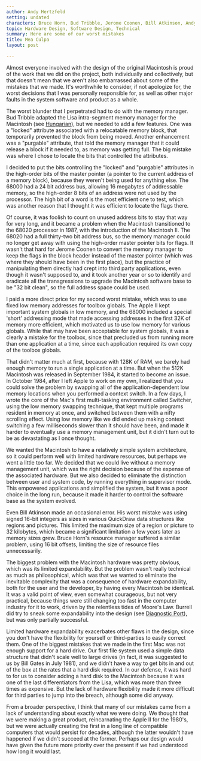 ```yaml
---
author: Andy Hertzfeld
setting: undated
characters: Bruce Horn, Bud Tribble, Jerome Coonen, Bill Atkinson, Andy Hertzfeld, Bill Gates, Burrell Smith
topic: Hardware Design, Software Design, Technical
summary: Here are some of our worst mistakes
title: Mea Culpa
layout: post

---
```


Almost everyone involved with the design of the original Macintosh is proud of the work that we did on the project, both individually and collectively, but that doesn't mean that we aren't also embarrassed about some of the mistakes that we made. It's worthwhile to consider, if not apologize for, the worst decisions that I was personally responsible for, as well as other major faults in the system software and product as a whole.

  
  
  
  
 The worst blunder that I perpetrated had to do with the memory manager. Bud Tribble adapted the Lisa intra-segment memory manager for the Macintosh (see [Hungarian](/hungarian)), but we needed to add a few features. One was a "locked" attribute associated with a relocatable memory block, that temporarily prevented the block from being moved. Another enhancement was a "purgable" attribute, that told the memory manager that it could release a block if it needed to, as memory was getting full. The big mistake was where I chose to locate the bits that controlled the attributes.  
  
  
 I decided to put the bits controlling the "locked" and "purgable" attributes in the high-order bits of the master pointer (a pointer to the current address of a memory block), because they weren't being used for anything else. The 68000 had a 24 bit address bus, allowing 16 megabytes of addressable memory, so the high-order 8 bits of an address were not used by the processor. The high bit of a word is the most efficient one to test, which was another reason that I thought it was efficient to locate the flags there.  
  
  
 Of course, it was foolish to count on unused address bits to stay that way for very long, and it became a problem when the Macintosh transitioned to the 68020 processor in 1987, with the introduction of the Macintosh II. The 68020 had a full thirty-two bit address bus, so the memory manager could no longer get away with using the high-order master pointer bits for flags. It wasn't that hard for Jerome Coonen to convert the memory manager to keep the flags in the block header instead of the master pointer (which was where they should have been in the first place), but the practice of manipulating them directly had crept into third party applications, even though it wasn't supposed to, and it took another year or so to identify and eradicate all the transgressions to upgrade the Macintosh software base to be "32 bit clean", so the full address space could be used.  
  
  
 I paid a more direct price for my second worst mistake, which was to use fixed low memory addresses for toolbox globals. The Apple II kept important system globals in low memory, and the 68000 included a special 'short' addressing mode that made accessing addresses in the first 32K of memory more efficient, which motivated us to use low memory for various globals. While that may have been acceptable for system globals, it was a clearly a mistake for the toolbox, since that precluded us from running more than one application at a time, since each application required its own copy of the toolbox globals.  
  
  
 That didn't matter much at first, because with 128K of RAM, we barely had enough memory to run a single application at a time. But when the 512K Macintosh was released in September 1984, it started to become an issue. In October 1984, after I left Apple to work on my own, I realized that you could solve the problem by swapping all of the application-dependent low memory locations when you performed a context switch. In a few days, I wrote the core of the Mac's first multi-tasking environment called Switcher, using the low memory swapping technique, that kept multiple programs resident in memory at once, and switched between them with a nifty scrolling effect. Using low memory like we did ended up making context switching a few milliseconds slower than it should have been, and made it harder to eventually use a memory management unit, but it didn't turn out to be as devastating as I once thought.  
  
  
 We wanted the Macintosh to have a relatively simple system architecture, so it could perform well with limited hardware resources, but perhaps we went a little too far. We decided that we could live without a memory management unit, which was the right decision because of the expense of the associated hardware. But we also decided to eliminate the distinction between user and system code, by running everything in supervisor mode. This empowered applications and simplified the system, but it was a poor choice in the long run, because it made it harder to control the software base as the system evolved.  
  
  
 Even Bill Atkinson made an occasional error. His worst mistake was using signed 16-bit integers as sizes in various QuickDraw data structures like regions and pictures. This limited the maximum size of a region or picture to 32 kilobytes, which became a significant limitation a few years later as memory sizes grew. Bruce Horn's resource manager suffered a similar problem, using 16 bit offsets, limiting the size of resource files unnecessarily.  
  
  
 The biggest problem with the Macintosh hardware was pretty obvious, which was its limited expandability. But the problem wasn't really technical as much as philosophical, which was that we wanted to eliminate the inevitable complexity that was a consequence of hardware expandability, both for the user and the developer, by having every Macintosh be identical. It was a valid point of view, even somewhat courageous, but not very practical, because things were still changing too fast in the computer industry for it to work, driven by the relentless tides of Moore's Law. Burrell did try to sneak some expandability into the design (see [Diagnostic Port](/diagnostic-port)), but was only partially successful.  
  
  
 Limited hardware expandability exacerbates other flaws in the design, since you don't have the flexibility for yourself or third-parties to easily correct them. One of the biggest mistakes that we made in the first Mac was not enough support for a hard drive. Our first file system used a simple data structure that didn't scale well to large drives (in fact, it was suggested to us by Bill Gates in July 1981), and we didn't have a way to get bits in and out of the box at the rates that a hard disk required. In our defense, it was hard to for us to consider adding a hard disk to the Macintosh because it was one of the last differentiators from the Lisa, which was more than three times as expensive. But the lack of hardware flexibility made it more difficult for third parties to jump into the breach, although some did anyway.  
  
  
 From a broader perspective, I think that many of our mistakes came from a lack of understanding about exactly what we were doing. We thought that we were making a great product, reincarnating the Apple II for the 1980's, but we were actually creating the first in a long line of compatible computers that would persist for decades, although the latter wouldn't have happened if we didn't succeed at the former. Perhaps our design would have given the future more priority over the present if we had understood how long it would last. 
